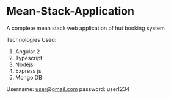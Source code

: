# Mean-Stack-Application
A complete mean stack web application of hut booking system

Technologies Used:

1.  Angular 2
2.  Typescript
3.  Nodejs
4.  Express js
5.  Mongo DB

Username: user@gmail.com
password: user!234

